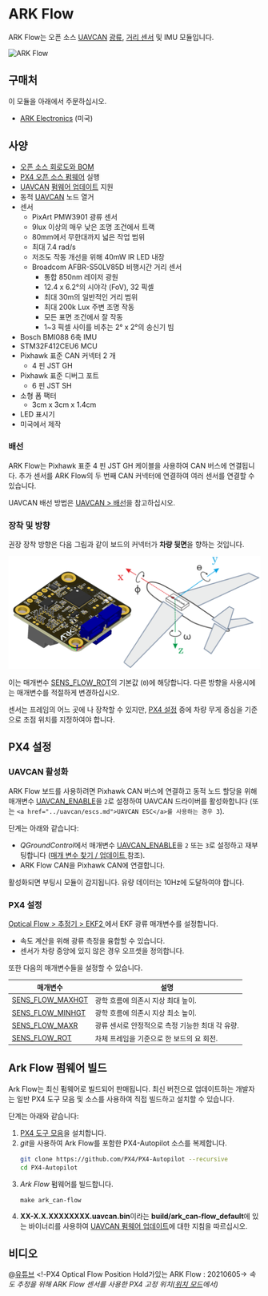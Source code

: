 # ARK Flow

ARK Flow는 오픈 소스 [UAVCAN](README.md) [광류](../sensor/optical_flow.md), [거리 센서](../sensor/rangefinders.md) 및 IMU 모듈입니다.

![ARK Flow
](../../assets/hardware/sensors/optical_flow/ark_flow.jpg)

## 구매처

이 모듈을 아래에서 주문하십시오.

* [ARK Electronics](https://arkelectron.com/product/ark-flow/) (미국)

## 사양

* [오픈 소스 회로도와 BOM](https://github.com/ARK-Electronics/ARK_Flow)
* [PX4 오픈 소스 펌웨어](https://github.com/PX4/PX4-Autopilot/tree/master/boards/ark/can-flow) 실행
* [UAVCAN](README.md) [펌웨어 업데이트](node_firmware.md) 지원
* 동적 [UAVCAN](README.md) 노드 열거
* 센서
    * PixArt PMW3901 광류 센서
    * 9lux 이상의 매우 낮은 조명 조건에서 트랙
    * 80mm에서 무한대까지 넓은 작업 범위
    * 최대 7.4 rad/s
    * 저조도 작동 개선을 위해 40mW IR LED 내장
  * Broadcom AFBR-S50LV85D 비행시간 거리 센서
    * 통합 850nm 레이저 광원
    * 12.4  x 6.2°의 시야각 (FoV), 32 픽셀
    * 최대 30m의 일반적인 거리 범위
    * 최대 200k Lux 주변 조명 작동
    * 모든 표면 조건에서 잘 작동
    * 1~3 픽셀 사이를 비추는 2° x 2°의 송신기 빔
* Bosch BMI088 6축 IMU
* STM32F412CEU6 MCU
* Pixhawk 표준 CAN 커넥터 2 개
  * 4 핀 JST GH
* Pixhawk 표준 디버그 포트
  * 6 핀 JST SH
* 소형 폼 팩터
  * 3cm x 3cm x 1.4cm
* LED 표시기
* 미국에서 제작



### 배선

ARK Flow는 Pixhawk 표준 4 핀 JST GH 케이블을 사용하여 CAN 버스에 연결됩니다. 추가 센서를 ARK Flow의 두 번째 CAN 커넥터에 연결하여 여러 센서를 연결할 수 있습니다.

UAVCAN 배선 방법은 [UAVCAN > 배선](../uavcan/README.md#wiring)을 참고하십시오.

<a id="mounting"></a>

### 장착 및 방향

권장 장착 방향은 다음 그림과 같이 보드의 커넥터가 **차량 뒷면**을 향하는 것입니다.

![ARK Flow는 Pixhawk에 정렬](../../assets/hardware/sensors/optical_flow/ark_flow_orientation.png)

이는 매개변수 [SENS_FLOW_ROT](../advanced_config/parameter_reference.md#SENS_FLOW_ROT)의 기본값 (`0`)에 해당합니다. 다른 방향을 사용시에는 매개변수를 적절하게 변경하십시오.

센서는 프레임의 어느 곳에 나 장착할 수 있지만, [PX4 설정](#px4-configuration) 중에 차량 무게 중심을 기준으로 초점 위치를 지정하여야 합니다.


## PX4 설정

### UAVCAN 활성화

ARK Flow 보드를 사용하려면 Pixhawk CAN 버스에 연결하고 동적 노드 할당을 위해 매개변수 [UAVCAN_ENABLE](../advanced_config/parameter_reference.md#UAVCAN_ENABLE)을 `2`로 설정하여 UAVCAN 드라이버를 활성화합니다 (또는 `<a href="../uavcan/escs.md">UAVCAN ESC</a>를 사용하는 경우 3`).

단계는 아래와 같습니다:
- *QGroundControl*에서 매개변수 [UAVCAN_ENABLE](../advanced_config/parameter_reference.md#UAVCAN_ENABLE)을 `2` 또는 `3`로 설정하고 재부팅합니다 ([매개 변수 찾기 / 업데이트 ](../advanced_config/parameters.md)참조).
- ARK Flow CAN을 Pixhawk CAN에 연결합니다.

활성화되면 부팅시 모듈이 감지됩니다. 유량 데이터는 10Hz에 도달하여야 합니다.

### PX4 설정

[Optical Flow > 추정기 > EKF2 ](../sensor/optical_flow.md#ekf2) 에서 EKF 광류 매개변수를 설정합니다.
- 속도 계산을 위해 광류 측정을 융합할 수 있습니다.
- 센서가 차량 중앙에 있지 않은 경우 오프셋을 정의합니다.

또한 다음의 매개변수들을 설정할 수 있습니다.

| 매개변수                                                                                                                | 설명                           |
| ------------------------------------------------------------------------------------------------------------------- | ---------------------------- |
| <span id="SENS_FLOW_MAXHGT"></span>[SENS_FLOW_MAXHGT](../advanced_config/parameter_reference.md#SENS_FLOW_MAXHGT) | 광학 흐름에 의존시 지상 최대 높이.         |
| <span id="SENS_FLOW_MINHGT"></span>[SENS_FLOW_MINHGT](../advanced_config/parameter_reference.md#SENS_FLOW_MINHGT) | 광학 흐름에 의존시 지상 최소 높이.         |
| <span id="SENS_FLOW_MAXR"></span>[SENS_FLOW_MAXR](../advanced_config/parameter_reference.md#SENS_FLOW_MAXR)       | 광류 센서로 안정적으로 측정 기능한 최대 각 유량. |
| <span id="SENS_FLOW_ROT"></span>[SENS_FLOW_ROT](../advanced_config/parameter_reference.md#SENS_FLOW_ROT)          | 차체 프레임을 기준으로 한 보드의 요 회전.     |


## Ark Flow 펌웨어 빌드

Ark Flow는 최신 펌웨어로 빌드되어 판매됩니다. 최신 버전으로 업데이트하는 개발자는 일반 PX4 도구 모음 및 소스를 사용하여 직접 빌드하고 설치할 수 있습니다.

단계는 아래와 같습니다:
1. [PX4 도구 모음](../dev_setup/dev_env.md)을 설치합니다.
1. *git*을 사용하여 Ark Flow를 포함한 PX4-Autopilot 소스를 복제합니다.
   ```bash
   git clone https://github.com/PX4/PX4-Autopilot --recursive
   cd PX4-Autopilot
   ```
1. *Ark Flow* 펌웨어를 빌드합니다.
   ```
   make ark_can-flow
   ```
1. **XX-X.X.XXXXXXXX.uavcan.bin**이라는 **build/ark_can-flow_default**에 있는 바이너리를 사용하여 [UAVCAN 펌웨어 업데이트](node_firmware.md)에 대한 지침을 따르십시오.

## 비디오

@[유튜브](https://youtu.be/aPQKgUof3Pc) <!-PX4 Optical Flow Position Hold가있는 ARK Flow : 20210605-> *속도 추정을 위해 ARK Flow 센서를 사용한 PX4 고정 위치([위치 모드](../flight_modes/position_mc.md)에서)* 

